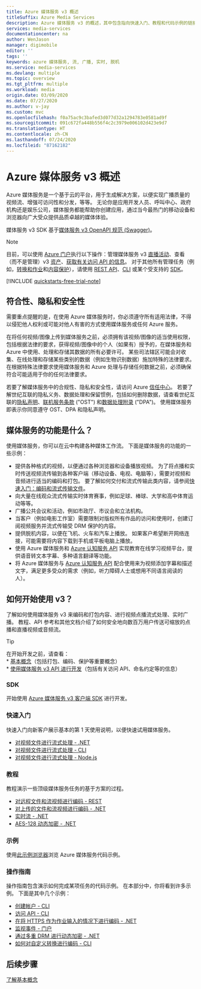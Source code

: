 ```yaml
---
title: Azure 媒体服务 v3 概述
titleSuffix: Azure Media Services
description: Azure 媒体服务 v3 的概述，其中包含指向快速入门、教程和代码示例的链接。
services: media-services
documentationcenter: na
author: WenJason
manager: digimobile
editor: ''
tags: ''
keywords: azure 媒体服务, 流, 广播, 实时, 脱机
ms.service: media-services
ms.devlang: multiple
ms.topic: overview
ms.tgt_pltfrm: multiple
ms.workload: media
origin.date: 03/09/2020
ms.date: 07/27/2020
ms.author: v-jay
ms.custom: mvc
ms.openlocfilehash: f0a75ac9c3bafed3d077d32a1294783e0581ad9f
ms.sourcegitcommit: 091c672fa448b556f4c2c3979e006102d423e9d7
ms.translationtype: HT
ms.contentlocale: zh-CN
ms.lasthandoff: 07/24/2020
ms.locfileid: "87162182"
---
```

# <a name="azure-media-services-v3-overview"></a>Azure 媒体服务 v3 概述

Azure 媒体服务是一个基于云的平台，用于生成解决方案，以便实现广播质量的视频流、增强可访问性和分发，等等。 无论你是应用开发人员、呼叫中心、政府机构还是娱乐公司，媒体服务都能帮助你创建应用，通过当今最热门的移动设备和浏览器向广大受众提供品质卓越的媒体体验。

媒体服务 v3 SDK 基于[媒体服务 v3 OpenAPI 规范 (Swagger)](https://aka.ms/ams-v3-rest-sdk)。

> [!NOTE]
> 目前，可以使用 [Azure 门户](https://portal.azure.cn/)执行以下操作：管理媒体服务 v3 [直播活动](live-events-outputs-concept.md)、查看（而不是管理）v3 [资产](assets-concept.md)、[获取有关访问 API 的信息](access-api-portal.md)。 对于其他所有管理任务（例如，[转换和作业](transforms-jobs-concept.md)和[内容保护](content-protection-overview.md)），请使用 [REST API](https://docs.microsoft.com/rest/api/media/)、[CLI](https://aka.ms/ams-v3-cli-ref) 或某个受支持的 [SDK](media-services-apis-overview.md#sdks)。

[!INCLUDE [quickstarts-free-trial-note](../../../includes/quickstarts-free-trial-note.md)]

## <a name="compliance-privacy-and-security"></a>符合性、隐私和安全性

需要重点提醒的是，在使用 Azure 媒体服务时，你必须遵守所有适用法律，不得以侵犯他人权利或可能对他人有害的方式使用媒体服务或任何 Azure 服务。

在将任何视频/图像上传到媒体服务之前，必须拥有该视频/图像的适当使用权限，包括根据法律的要求，获得视频/图像中的个人（如果有）授予的，在媒体服务和 Azure 中使用、处理和存储其数据的所有必要许可。 某些司法辖区可能会对收集、在线处理和存储某些类别的数据（例如生物识别数据）施加特殊的法律要求。 在根据特殊法律要求使用媒体服务和 Azure 处理与存储任何数据之前，必须确保符合可能适用于你的任何法律要求。

若要了解媒体服务中的合规性、隐私和安全性，请访问 Azure [信任中心](https://www.trustcenter.cn/)。 若要了解世纪互联的隐私义务、数据处理和保留惯例，包括如何删除数据，请查看世纪互联的[隐私声明](https://www.azure.cn/support/legal/privacy-statement/)、[联机服务条款](https://www.21vbluecloud.com/ostpt/) ("OST") 和[数据处理附录](https://www.microsoftvolumelicensing.com/DocumentSearch.aspx?Mode=3&DocumentTypeId=67) ("DPA")。 使用媒体服务即表示你同意遵守 OST、DPA 和隐私声明。
 
## <a name="what-can-i-do-with-media-services"></a>媒体服务的功能是什么？

使用媒体服务，你可以在云中构建各种媒体工作流。 下面是媒体服务的功能的一些示例：

* 提供各种格式的视频，以便通过各种浏览器和设备播放视频。 为了将点播和实时传送视频流传输到各种客户端（移动设备、电视、电脑等），需要对视频和音频进行适当的编码和打包。 要了解如何交付和流式传输此类内容，请参阅[快速入门：编码和流式传输文件](stream-files-dotnet-quickstart.md)。
* 向大量在线观众流式传输实时体育赛事，例如足球、棒球、大学和高中体育运动等等。
* 广播公共会议和活动，例如市政厅、市议会和立法机构。
* 当客户（例如电影工作室）需要限制对版权所有作品的访问和使用时，创建订阅视频服务并流式传输受 DRM 保护的内容。
* 提供脱机内容，以便在飞机、火车和汽车上播放。 如果客户希望断开网络连接，可能需要将内容下载到手机或平板电脑上播放。
* 使用 Azure 媒体服务和 [Azure 认知服务 API](https://docs.azure.cn/?pivot=products&panel=ai) 实现教育在线学习视频平台，提供语音转文本字幕、多种语言翻译等功能。
* 将 Azure 媒体服务与 [Azure 认知服务 API](https://docs.azure.cn/?pivot=products&panel=ai) 配合使用来为视频添加字幕和描述文字，满足更多受众的需求（例如，听力障碍人士或想用不同语言阅读的人）。

## <a name="how-can-i-get-started-with-v3"></a>如何开始使用 v3？ 

了解如何使用媒体服务 v3 来编码和打包内容、进行视频点播流式处理、实时广播。 教程、API 参考和其他文档介绍了如何安全地向数百万用户传送可缩放的点播和直播视频或音频流。

> [!TIP]
> 在开始开发之前，请查看：<br/>* [基本概念](concepts-overview.md)（包括打包、编码、保护等重要概念）<br/>* [使用媒体服务 v3 API 进行开发](media-services-apis-overview.md)（包括有关访问 API、命名约定等的信息）

### <a name="sdks"></a>SDK

开始使用 [Azure 媒体服务 v3 客户端 SDK](media-services-apis-overview.md#sdks) 进行开发。

### <a name="quickstarts"></a>快速入门  

快速入门向新客户展示基本的第 1 天使用说明，以便快速试用媒体服务。

* [对视频文件进行流式处理 - .NET](stream-files-dotnet-quickstart.md)
* [对视频文件进行流式处理 - CLI](stream-files-cli-quickstart.md)
* [对视频文件进行流式处理 - Node.js](stream-files-nodejs-quickstart.md)

### <a name="tutorials"></a>教程

教程演示一些顶级媒体服务任务的基于方案的过程。

* [对远程文件和流视频进行编码 - REST](stream-files-tutorial-with-rest.md)
* [对上传的文件和流视频进行编码 - .NET](stream-files-tutorial-with-api.md)
* [实时流 - .NET](stream-live-tutorial-with-api.md)
* [AES-128 动态加密 - .NET](protect-with-aes128.md)

### <a name="samples"></a>示例

使用[此示例浏览器](https://docs.microsoft.com/samples/browse/?products=azure-media-services)浏览 Azure 媒体服务代码示例。

### <a name="how-to-guides"></a>操作指南

操作指南包含演示如何完成某项任务的代码示例。 在本部分中，你将看到许多示例。 下面是其中几个示例：

* [创建帐户 - CLI](create-account-cli-how-to.md)
* [访问 API - CLI](access-api-cli-how-to.md)
* [在将 HTTPS 作为作业输入的情况下进行编码 - .NET](job-input-from-http-how-to.md)  
* [监视事件 - 门户](monitor-events-portal-how-to.md)
* [通过多重 DRM 进行动态加密 - .NET](protect-with-drm.md) 
* [如何对自定义转换进行编码 - CLI](custom-preset-cli-howto.md)

## <a name="next-steps"></a>后续步骤

[了解基本概念](concepts-overview.md)
